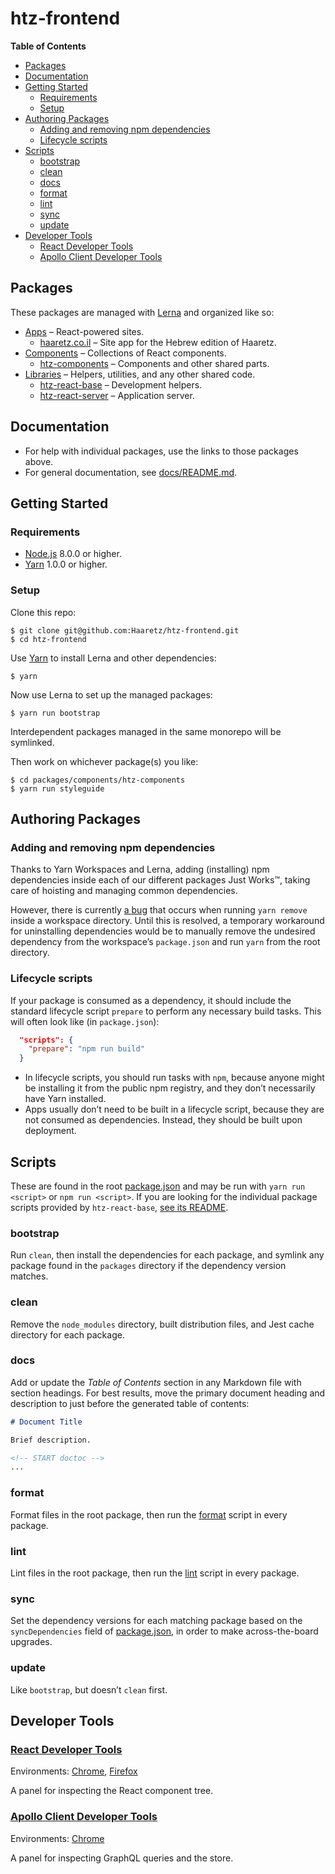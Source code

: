 # htz-frontend

<!-- START doctoc generated TOC please keep comment here to allow auto update -->
<!-- DON'T EDIT THIS SECTION, INSTEAD RE-RUN doctoc TO UPDATE -->
**Table of Contents**

- [Packages](#packages)
- [Documentation](#documentation)
- [Getting Started](#getting-started)
  - [Requirements](#requirements)
  - [Setup](#setup)
- [Authoring Packages](#authoring-packages)
  - [Adding and removing npm dependencies](#adding-and-removing-npm-dependencies)
  - [Lifecycle scripts](#lifecycle-scripts)
- [Scripts](#scripts)
  - [bootstrap](#bootstrap)
  - [clean](#clean)
  - [docs](#docs)
  - [format](#format)
  - [lint](#lint)
  - [sync](#sync)
  - [update](#update)
- [Developer Tools](#developer-tools)
  - [React Developer Tools](#react-developer-tools)
  - [Apollo Client Developer Tools](#apollo-client-developer-tools)

<!-- END doctoc generated TOC please keep comment here to allow auto update -->

## Packages

These packages are managed with [Lerna](https://lernajs.io/) and organized like so:

* [Apps](packages/apps) – React-powered sites.
  * [haaretz.co.il](packages/apps/haaretz.co.il) – Site app for the Hebrew edition of Haaretz.
* [Components](packages/components) – Collections of React components.
  * [htz-components](packages/components/htz-components) – Components and other shared parts.
* [Libraries](packages/libs) – Helpers, utilities, and any other shared code.
  * [htz-react-base](packages/libs/htz-react-base) – Development helpers.
  * [htz-react-server](packages/libs/htz-react-server) – Application server.

## Documentation

* For help with individual packages, use the links to those packages above.
* For general documentation, see [docs/README.md](docs/README.md).

## Getting Started

### Requirements

* [Node.js](https://nodejs.org/) 8.0.0 or higher.
* [Yarn](https://yarnpkg.com/en/docs/install) 1.0.0 or higher.

### Setup

Clone this repo:

```console
$ git clone git@github.com:Haaretz/htz-frontend.git
$ cd htz-frontend
```

Use [Yarn](https://yarnpkg.com/) to install Lerna and other dependencies:

```console
$ yarn
```

Now use Lerna to set up the managed packages:

```console
$ yarn run bootstrap
```

Interdependent packages managed in the same monorepo will be symlinked.

Then work on whichever package(s) you like:

```console
$ cd packages/components/htz-components
$ yarn run styleguide
```


## Authoring Packages

### Adding and removing npm dependencies

Thanks to Yarn Workspaces and Lerna, adding (installing) npm dependencies inside
each of our different packages Just Works™, taking care of hoisting and managing
common dependencies.

However, there is currently [a bug](https://github.com/yarnpkg/yarn/issues/4334)
that occurs when running `yarn remove` inside a workspace directory.
Until this is resolved, a temporary workaround for uninstalling dependencies
would be to manually remove the undesired dependency from the workspace’s `package.json`
and run `yarn` from the root directory.

### Lifecycle scripts

If your package is consumed as a dependency, it should include the standard
lifecycle script `prepare` to perform any necessary build tasks. This will
often look like (in `package.json`):

```json
  "scripts": {
    "prepare": "npm run build"
  }
```

* In lifecycle scripts, you should run tasks with `npm`, because anyone might
  be installing it from the public npm registry, and they don’t necessarily have
  Yarn installed.
* Apps usually don’t need to be built in a lifecycle script, because they are not
  consumed as dependencies. Instead, they should be built upon deployment.

## Scripts

These are found in the root [package.json](package.json) and may be run with
`yarn run <script>` or `npm run <script>`. If you are looking for the individual
package scripts provided by `htz-react-base`, [see its README](packages/libs/htz-react-base).

### bootstrap

Run `clean`, then install the dependencies for each package, and symlink any
package found in the `packages` directory if the dependency version matches.

### clean

Remove the `node_modules` directory, built distribution files, and Jest cache
directory for each package.

### docs

Add or update the *Table of Contents* section in any Markdown file with section
headings. For best results, move the primary document heading and description
to just before the generated table of contents:

```markdown
# Document Title

Brief description.

<!-- START doctoc -->
...
```

### format

Format files in the root package, then run the [format](packages/libs/htz-react-base#format)
script in every package.

### lint

Lint files in the root package, then run the [lint](packages/libs/htz-react-base#lint)
script in every package.

### sync

Set the dependency versions for each matching package based on the `syncDependencies`
field of [package.json](package.json), in order to make across-the-board upgrades.

### update

Like `bootstrap`, but doesn’t `clean` first.

## Developer Tools

### [React Developer Tools](https://github.com/facebook/react-devtools)

Environments: [Chrome](https://chrome.google.com/webstore/detail/react-developer-tools/fmkadmapgofadopljbjfkapdkoienihi), [Firefox](https://addons.mozilla.org/firefox/addon/react-devtools/)

A panel for inspecting the React component tree.

### [Apollo Client Developer Tools](https://github.com/apollographql/apollo-client-devtools)

Environments: [Chrome](https://chrome.google.com/webstore/detail/apollo-client-developer-t/jdkknkkbebbapilgoeccciglkfbmbnfm)

A panel for inspecting GraphQL queries and the store.
